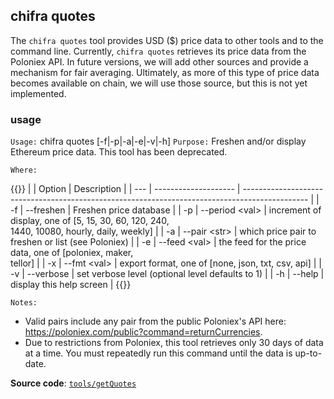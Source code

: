 ## chifra quotes

The `chifra quotes` tool provides USD ($) price data to other tools and to the command line. Currently, `chifra quotes` retrieves its price data from the Poloniex API. In future versions, we will add other sources and provide a mechanism for fair averaging. Ultimately, as more of this type of price data becomes available on chain, we will use those source, but this is not yet implemented.

### usage

`Usage:`    chifra quotes [-f|-p|-a|-e|-v|-h]
`Purpose:`  Freshen and/or display Ethereum price data. This tool has been deprecated.

`Where:`

{{<td>}}
|     | Option               | Description                                                                                    |
| --- | -------------------- | ---------------------------------------------------------------------------------------------- |
| -f  | --freshen            | Freshen price database                                                                         |
| -p  | --period &lt;val&gt; | increment of display, one of [5, 15, 30, 60, 120, 240,<br/>1440, 10080, hourly, daily, weekly] |
| -a  | --pair &lt;str&gt;   | which price pair to freshen or list (see Poloniex)                                             |
| -e  | --feed &lt;val&gt;   | the feed for the price data, one of [poloniex, maker,<br/>tellor]                              |
| -x  | --fmt &lt;val&gt;    | export format, one of [none, json, txt, csv, api]                                              |
| -v  | --verbose            | set verbose level (optional level defaults to 1)                                               |
| -h  | --help               | display this help screen                                                                       |
{{</td>}}

`Notes:`

- Valid pairs include any pair from the public Poloniex's API here:
  https://poloniex.com/public?command=returnCurrencies.
- Due to restrictions from Poloniex, this tool retrieves only 30 days of data
  at a time. You must repeatedly run this command until the data is up-to-date.

**Source code**: [`tools/getQuotes`](https://github.com/TrueBlocks/trueblocks-core/tree/master/src/tools/getQuotes)

